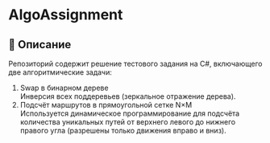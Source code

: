 # AlgoAssignment

## 📌 Описание

Репозиторий содержит решение тестового задания на C#, включающего две алгоритмические задачи:

1. Swap в бинарном дереве  
   Инверсия всех поддеревьев (зеркальное отражение дерева).
2. Подсчёт маршрутов в прямоугольной сетке N×M  
   Используется динамическое программирование для подсчёта количества уникальных путей от верхнего левого до нижнего правого угла (разрешены только движения вправо и вниз).
